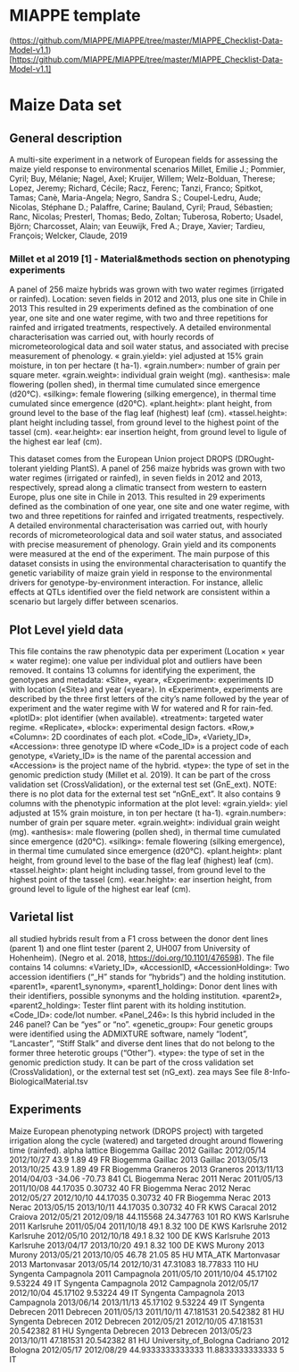 # MIAPPE template
(https://github.com/MIAPPE/MIAPPE/tree/master/MIAPPE_Checklist-Data-Model-v1.1)[https://github.com/MIAPPE/MIAPPE/tree/master/MIAPPE_Checklist-Data-Model-v1.1]




# Maize Data set

## General description
A multi-site experiment in a network of European fields for assessing the maize yield response to environmental scenarios
Millet, Emilie J.; Pommier, Cyril; Buy, Mélanie; Nagel, Axel; Kruijer, Willem; Welz-Bolduan, Therese; Lopez, Jeremy; Richard, Cécile; Racz, Ferenc; Tanzi, Franco; Spitkot, Tamas; Canè, Maria-Angela; Negro, Sandra S.; Coupel-Ledru, Aude; Nicolas, Stéphane D.; Palaffre, Carine; Bauland, Cyril; Praud, Sébastien; Ranc, Nicolas; Presterl, Thomas; Bedo, Zoltan; Tuberosa, Roberto; Usadel, Björn; Charcosset, Alain; van Eeuwijk, Fred A.; Draye, Xavier; Tardieu, François; Welcker, Claude, 2019


### Millet et al 2019 [1] - Material&methods section on phenotyping experiments

A panel of 256 maize hybrids was grown with two water regimes (irrigated or rainfed). 
Location: seven fields in 2012 and 2013, plus one site in Chile in 2013
This resulted in 29 experiments defined as the combination of one year, one site and one water regime, with two and three repetitions for rainfed and irrigated treatments, respectively. 
A detailed environmental characterisation was carried out, with hourly records of micrometeorological data and soil water status, and associated with precise measurement of phenology.
« grain.yield»: yiel adjusted at 15% grain moisture, in ton per hectare (t ha-1). «grain.number»: number of grain per square meter. «grain.weight»: individual grain weight (mg). «anthesis»: male flowering (pollen shed), in thermal time cumulated since emergence (d20°C). «silking»: female flowering (silking emergence), in thermal time cumulated since emergence (d20°C). «plant.height»: plant height, from ground level to the base of the flag leaf (highest) leaf (cm). «tassel.height»: plant height including tassel, from ground level to the highest point of the tassel (cm). «ear.height»: ear insertion height, from ground level to ligule of the highest ear leaf (cm).

This dataset comes from the European Union project DROPS (DROught-tolerant yielding PlantS). A panel of 256 maize hybrids was grown with two water regimes (irrigated or rainfed), in seven fields in 2012 and 2013, respectively, spread along a climatic transect from western to eastern Europe, plus one site in Chile in 2013. This resulted in 29 experiments defined as the combination of one year, one site and one water regime, with two and three repetitions for rainfed and irrigated treatments, respectively. A detailed environmental characterisation was carried out, with hourly records of micrometeorological data and soil water status, and associated with precise measurement of phenology. Grain yield and its components were measured at the end of the experiment. The main purpose of this dataset consists in using the environmental characterisation to quantify the genetic variability of maize grain yield in response to the environmental drivers for genotype-by-environment interaction. For instance, allelic effects at QTLs identified over the field network are consistent within a scenario but largely differ between scenarios.

## Plot Level yield data
This file contains the raw phenotypic data per experiment (Location × year × water regime): one value per individual plot and outliers have been removed. It contains 13 columns for identifying the experiment, the genotypes and metadata: «Site», «year», «Experiment»: experiments ID with location («Site») and year («year»). In «Experiment», experiments are described by the three first letters of the city’s name followed by the year of experiment and the water regime with W for watered and R for rain-fed. «plotID»: plot identifier (when available). «treatment»: targeted water regime. «Replicate», «block»: experimental design factors. «Row,» «Column»: 2D coordinates of each plot. «Code_ID», «Variety_ID», «Accession»: three genotype ID where «Code_ID» is a project code of each genotype, «Variety_ID» is the name of the parental accession and «Accession» is the project name of the hybrid. «type»: the type of set in the genomic prediction study (Millet et al. 2019). It can be part of the cross validation set (CrossValidation), or the external test set (GnE_ext). NOTE: there is no plot data for the external test set “nGnE_ext”. It also contains 9 columns with the phenotypic information at the plot level: «grain.yield»: yiel adjusted at 15% grain moisture, in ton per hectare (t ha-1). «grain.number»: number of grain per square meter. «grain.weight»: individual grain weight (mg). «anthesis»: male flowering (pollen shed), in thermal time cumulated since emergence (d20°C). «silking»: female flowering (silking emergence), in thermal time cumulated since emergence (d20°C). «plant.height»: plant height, from ground level to the base of the flag leaf (highest) leaf (cm). «tassel.height»: plant height including tassel, from ground level to the highest point of the tassel (cm). «ear.height»: ear insertion height, from ground level to ligule of the highest ear leaf (cm).


## Varietal list
all studied hybrids result from a F1 cross between the donor dent lines (parent 1) and one flint tester (parent 2, UH007 from University of Hohenheim). (Negro et al. 2018, https://doi.org/10.1101/476598). The file contains 14 columns: «Variety_ID», «AccessionID, «AccessionHolding»: Two accession identifiers (“_H” stands for “hybrids”) and the holding institution. «parent1», «parent1_synonym», «parent1_holding»: Donor dent lines with their identifiers, possible synonyms and the holding institution. «parent2», «parent2_holding»: Tester flint parent with its holding institution. «Code_ID»: code/lot number. «Panel_246»: Is this hybrid included in the 246 panel? Can be “yes” or “no”. «genetic_group»: Four genetic groups were identified using the ADMIXTURE software, namely “Iodent”, “Lancaster”, “Stiff Stalk” and diverse dent lines that do not belong to the former three heterotic groups (“Other”). «type»: the type of set in the genomic prediction study. It can be part of the cross validation set (CrossValidation), or the external test set (nG_ext).
zea mays
See file 8-Info-BiologicalMaterial.tsv


## Experiments
Maize European phenotyping network (DROPS project) with targeted irrigation along the cycle (watered) and targeted drought around flowering time (rainfed). 
alpha lattice
Biogemma Gaillac 2012	Gaillac	2012/05/14	2012/10/27	43.9	1.89	49	FR
Biogemma Gaillac 2013	Gaillac	2013/05/13	2013/10/25	43.9	1.89	49	FR
Biogemma Graneros 2013	Graneros	2013/11/13	2014/04/03	-34.06	-70.73	841	CL
Biogemma Nerac 2011	Nerac	2011/05/13	2011/10/08	44.17035	0.30732	40	FR
Biogemma Nerac 2012	Nerac	2012/05/27	2012/10/10	44.17035	0.30732	40	FR
Biogemma Nerac 2013	Nerac	2013/05/15	2013/10/11	44.17035	0.30732	40	FR
KWS Caracal 2012	Craiova	2012/05/21	2012/09/18	44.115568	24.347763	101	RO
KWS Karlsruhe 2011	Karlsruhe	2011/05/04	2011/10/18	49.1	8.32	100	DE
KWS Karlsruhe 2012	Karlsruhe	2012/05/10	2012/10/18	49.1	8.32	100	DE
KWS Karlsruhe 2013	Karlsruhe	2013/04/17	2013/10/20	49.1	8.32	100	DE
KWS Murony 2013	Murony	2013/05/21	2013/10/05	46.78	21.05	85	HU
MTA_ATK Martonvasar 2013	Martonvasar	2013/05/14	2012/10/31	47.31083	18.77833	110	HU
Syngenta Campagnola 2011	Campagnola	2011/05/10	2011/10/04	45.17102	9.53224	49	IT
Syngenta Campagnola 2012	Campagnola	2012/05/17	2012/10/04	45.17102	9.53224	49	IT
Syngenta Campagnola 2013	Campagnola	2013/06/14	2013/11/13	45.17102	9.53224	49	IT
Syngenta Debrecen 2011	Debrecen	2011/05/13	2011/10/11	47.181531	20.542382	81	HU
Syngenta Debrecen 2012	Debrecen	2012/05/21	2012/10/05	47.181531	20.542382	81	HU
Syngenta Debrecen 2013	Debrecen	2013/05/23	2013/10/11	47.181531	20.542382	81	HU
University_of_Bologna Cadriano 2012	Bologna	2012/05/17	2012/08/29	44.9333333333333	11.8833333333333	5	IT
